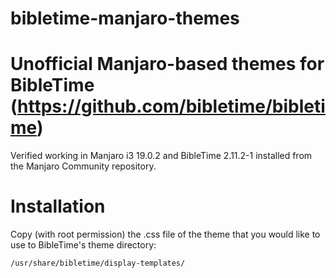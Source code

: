 # bibletime-manjaro-themes
# Unofficial Manjaro-based themes for BibleTime (https://github.com/bibletime/bibletime)

Verified working in Manjaro i3 19.0.2 and BibleTime 2.11.2-1 installed from the Manjaro Community repository.

# Installation
Copy (with root permission) the .css file of the theme that you would like to use to BibleTime's theme directory:

`/usr/share/bibletime/display-templates/`
